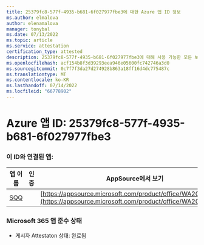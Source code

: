 ```yaml
---
title: 25379fc8-577f-4935-b681-6f027977fbe3에 대한 Azure 앱 ID 정보
ms.author: elmalova
author: elenamalova
manager: tonybal
ms.date: 07/13/2022
ms.topic: article
ms.service: attestation
certification_type: attested
description: 25379fc8-577f-4935-b681-6f027977fbe3에 대해 사용 가능한 모든 보안 및 규정 준수 정보입니다.
ms.openlocfilehash: acf154b8f3d39293eea946e05600fc742746a3d0
ms.sourcegitcommit: 0c7f7f3da27d274928b863a18ff16d4dc775487c
ms.translationtype: MT
ms.contentlocale: ko-KR
ms.lasthandoff: 07/14/2022
ms.locfileid: "66778902"
---
```

# <a name="azure-app-id-25379fc8-577f-4935-b681-6f027977fbe3"></a>Azure 앱 ID: 25379fc8-577f-4935-b681-6f027977fbe3


### <a name="apps-associated-with-this-id"></a>이 ID와 연결된 앱:
| **앱 이름** | **인증** | **AppSource에서 보기** |
|--------------|---------------|-----------------------|
| [SQQ](../forward/WA200002978.md) |  | [https://appsource.microsoft.com/product/office/WA200002978](https://appsource.microsoft.com/product/office/WA200002978) |

### <a name="microsoft-365-app-compliance-status"></a>Microsoft 365 앱 준수 상태
- 게시자 Attestaton 상태: 완료됨
